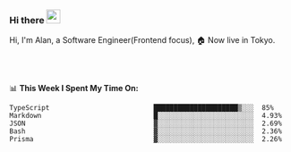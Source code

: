 ### Hi there <img src="https://media.giphy.com/media/hvRJCLFzcasrR4ia7z/giphy.gif" width="25px">

<!-- ![visitors](https://visitor-badge.glitch.me/badge?page_id=dislfyer.dislfyer) -->

Hi, I'm Alan, a Software Engineer(Frontend focus), 🏠 Now live in Tokyo.

<br/>
<br/>

📊 **This Week I Spent My Time On:**


<!--START_SECTION:waka-->

```text
TypeScript                          █████████████████████▒░░░  85%
Markdown                            █░░░░░░░░░░░░░░░░░░░░░░░░  4.93%
JSON                                ▓░░░░░░░░░░░░░░░░░░░░░░░░  2.69%
Bash                                ▓░░░░░░░░░░░░░░░░░░░░░░░░  2.36%
Prisma                              ▓░░░░░░░░░░░░░░░░░░░░░░░░  2.26%
```

<!--END_SECTION:waka-->

<!--
**About Me:**
 -->
